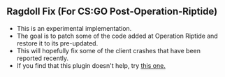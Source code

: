 ## Ragdoll Fix (For CS:GO Post-Operation-Riptide)
- This is an experimental implementation.
- The goal is to patch some of the code added at Operation Riptide and restore it to its pre-updated.
- This will hopefully fix some of the client crashes that have been reported recently.
- If you find that this plugin doesn't help, try [this one.](https://github.com/Xectali/PropRagdollConverter)